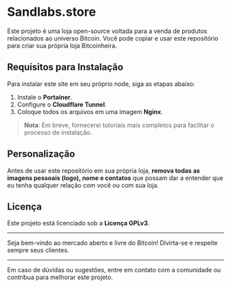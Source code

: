 # Sandlabs.store

Este projeto é uma loja open-source voltada para a venda de produtos relacionados ao universo Bitcoin. Você pode copiar e usar este repositório para criar sua própria loja Bitcoinheira.

## Requisitos para Instalação

Para instalar este site em seu próprio node, siga as etapas abaixo:

1. Instale o **Portainer**.
2. Configure o **Cloudflare Tunnel**.
3. Coloque todos os arquivos em uma imagem **Nginx**.

> **Nota**: Em breve, fornecerei tutoriais mais completos para facilitar o processo de instalação.

## Personalização

Antes de usar este repositório em sua própria loja, **remova todas as imagens pessoais (logo), nome e contatos** que possam dar a entender que eu tenha qualquer relação com você ou com sua loja.

## Licença

Este projeto está licenciado sob a **Licença GPLv3**.

---

Seja bem-vindo ao mercado aberto e livre do Bitcoin! Divirta-se e respeite sempre seus clientes.

--- 

Em caso de dúvidas ou sugestões, entre em contato com a comunidade ou contribua para melhorar este projeto.
